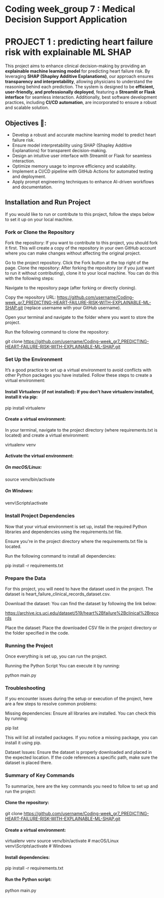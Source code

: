 # Coding week_group 7 : Medical Decision Support Application
# PROJECT 1 : predicting heart failure risk with explainable ML SHAP
  This project aims to enhance clinical decision-making by providing an **explainable machine learning model** for predicting heart failure risk. By leveraging **SHAP (Shapley Additive Explanations)**, our approach ensures **transparency and interpretability**, allowing physicians to understand the reasoning behind each prediction. The system is designed to be **efficient, user-friendly, and professionally deployed**, featuring a **Streamlit or Flask interface** for seamless interaction. Additionally, best software development practices, including **CI/CD automation**, are incorporated to ensure a robust and scalable solution.
## Objectives  🚀:
- Develop a robust and accurate machine learning model to predict heart failure risk.
- Ensure model interpretability using SHAP (Shapley Additive Explanations) for transparent decision-making.
- Design an intuitive user interface with Streamlit or Flask for seamless interaction.
- Optimize memory usage to improve efficiency and scalability.
- Implement a CI/CD pipeline with GitHub Actions for automated testing and deployment.
- Apply prompt engineering techniques to enhance AI-driven workflows and documentation.
## Installation and Run Project
If you would like to run or contribute to this project, follow the steps below to set it up on your local machine.

### Fork or Clone the Repository
Fork the repository: If you want to contribute to this project, you should fork it first. This will create a copy of the repository in your own GitHub account where you can make changes without affecting the original project.

Go to the project repository.
Click the Fork button at the top right of the page.
Clone the repository: After forking the repository (or if you just want to run it without contributing), clone it to your local machine. You can do this with the following steps:

Navigate to the repository page (after forking or directly cloning).

Copy the repository URL: https://github.com/username/Coding-week_gr7_PREDICTING-HEART-FAILURE-RISK-WITH-EXPLAINABLE-ML-SHAP.git (replace username with your GitHub username).

Open your terminal and navigate to the folder where you want to store the project.

Run the following command to clone the repository:

git clone https://github.com/username/Coding-week_gr7_PREDICTING-HEART-FAILURE-RISK-WITH-EXPLAINABLE-ML-SHAP.git

### Set Up the Environment
It’s a good practice to set up a virtual environment to avoid conflicts with other Python packages you have installed. Follow these steps to create a virtual environment:

#### Install Virtualenv (if not installed): If you don't have virtualenv installed, install it via pip:

pip install virtualenv

#### Create a virtual environment:

In your terminal, navigate to the project directory (where requirements.txt is located) and create a virtual environment:

virtualenv venv

#### Activate the virtual environment:

##### On macOS/Linux:

source venv/bin/activate

##### On Windows:

venv\Scripts\activate

### Install Project Dependencies
Now that your virtual environment is set up, install the required Python libraries and dependencies using the requirements.txt file.

Ensure you're in the project directory where the requirements.txt file is located.

Run the following command to install all dependencies:

pip install -r requirements.txt

### Prepare the Data
For this project, you will need to have the dataset used in the project. The dataset is heart_failure_clinical_records_dataset.csv.

Download the dataset: You can find the dataset by following the link below:

https://archive.ics.uci.edu/dataset/519/heart%2Bfailure%2Bclinical%2Brecords

Place the dataset: Place the downloaded CSV file in the project directory or the folder specified in the code.

### Running the Project
Once everything is set up, you can run the project.

Running the Python Script
You can execute it by running:

python main.py

### Troubleshooting
If you encounter issues during the setup or execution of the project, here are a few steps to resolve common problems:

Missing dependencies: Ensure all libraries are installed. You can check this by running:

pip list

This will list all installed packages. If you notice a missing package, you can install it using pip.

Dataset Issues: Ensure the dataset is properly downloaded and placed in the expected location. If the code references a specific path, make sure the dataset is placed there.


### Summary of Key Commands
To summarize, here are the key commands you need to follow to set up and run the project:

#### Clone the repository:

git clone https://github.com/username/Coding-week_gr7_PREDICTING-HEART-FAILURE-RISK-WITH-EXPLAINABLE-ML-SHAP.git

#### Create a virtual environment:

virtualenv venv
source venv/bin/activate  # macOS/Linux
venv\Scripts\activate  # Windows

#### Install dependencies:

pip install -r requirements.txt

#### Run the Python script:

python main.py



